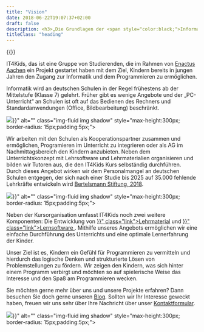 ```yaml
---
title: "Vision"
date: 2018-06-22T19:07:37+02:00
draft: false
description: <h3>„Die Grundlagen der <span style="color:black;">Informatik</span> sollen <span style="color:black"> jedem Kind</span> zugänglich sein.“</h3>
titleClass: "heading"
---
```

{{<infoVideo >}}
<div class="row pb-5">
    <div class="col-md-6 col-12 order-md-1">
        <p>
            IT4Kids, das ist eine Gruppe von Studierenden, die im Rahmen von <a href="http://aachen.enactus.de/" class="link">Enactus Aachen</a> ein Projekt gestartet haben mit dem Ziel, Kindern bereits in jungen Jahren den Zugang zur Informatik und dem Programmieren zu ermöglichen. 
        </p>
        <p>
            Informatik wird an deutschen Schulen in der Regel frühestens ab der Mittelstufe (Klasse 7) gelehrt. Früher gibt es wenige Angebote und der „PC-Unterricht“ an Schulen ist oft auf das Bedienen des Rechners und Standardanwendungen (Office, Bildbearbeitung) beschränkt.
        </p>
    </div>
    <div class="col-md-6 col-12 order-md-2 mb-4 text-center">
            <img src="{{< relURL "/img/vision.jpg" >}}" alt="" class="img-fluid img shadow" style="max-height:300px; border-radius: 15px;padding:5px;">
        </div>
</div>
<div class="row pb-5">
    <div class="col-md-6 col-12 order-md-2">
        <p>
            Wir arbeiten mit den Schulen als Kooperationspartner zusammen und ermöglichen, Programieren im Unterricht zu integrieren oder als AG im Nachmittagsbereich den Kindern anzubieten. Neben dem Unterrichtskonzept mit Lehrsoftware und Lehrmaterialien organisieren und bilden wir Tutoren aus, die den IT4Kids Kurs selbständig durchführen. Durch dieses Angebot wirken wir dem Personalmangel an deutschen Schulen entgegen, der sich nach einer Studie bis 2025 auf 35.000 fehlende Lehrkräfte entwickeln wird <a href="https://www.bertelsmann-stiftung.de/de/themen/aktuelle-meldungen/2018/januar/lehrermangel-in-grundschulen-verschaerft-sich/" class="link">Bertelsmann Stiftung, 2018</a>. 
        </p>
    </div>
    <div class="col-md-6 col-12 mb-4 text-center">
            <img src="{{< relURL "/img/vision_two.jpg" >}}" alt="" class="img-fluid img shadow" style="max-height:300px; border-radius: 15px;padding:5px;">
        </div>
</div>
<div class="row">
    <div class="col-md-6 col-12 order-md-1">
        <p>
            Neben der Kursorganisation umfasst IT4Kids noch zwei weitere Komponenten: Die Entwicklung von <a href="{{< relref "lehrmaterial.md" >}}" class="link">Lehrmaterial</a> und <a href="{{< relref "software.md" >}}" class="link">Lernsoftware </a>. Mithilfe unseres Angebots ermöglichen wir eine einfache Durchführung des Unterrichts und eine optimale Lernerfahrung der Kinder.
        </p>
        <p>
            Unser Ziel ist es, Kindern ein Gefühl für Programmieren zu vermitteln und hierdurch das logische Denken und strukturierte Lösen von Problemstellungen zu fördern. Wir zeigen den Kindern, was sich hinter einem Programm verbirgt und möchten so auf spielerische Weise das Interesse und den Spaß am Programmieren wecken.
        </p>
        <p>
           Sie möchten gerne mehr über uns und unsere Projekte erfahren? Dann besuchen Sie doch gerne unseren <a href="/blog/" class="link">Blog</a>. Sollten wir Ihr Interesse geweckt haben, freuen wir uns sehr über Ihre Nachricht über unser <a href="/#mitmachen">Kontaktformular</a>.
        </p>
    </div>
    <div class="col-md-6 col-12 order-md-2 mb-4 text-center">
            <img src="{{< relURL "/img/vision_three.jpg" >}}" alt="" class="img-fluid img shadow" style="max-height:300px; border-radius: 15px;padding:5px;">
        </div>
</div>
